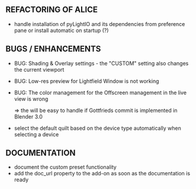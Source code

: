 ## REFACTORING OF ALICE

- handle installation of pyLightIO and its dependencies from preference pane or
  install automatic on startup (?)

## BUGS / ENHANCEMENTS

- BUG: Shading & Overlay settings - the "CUSTOM" setting also changes the current viewport
- BUG: Low-res preview for Lightfield Window is not working
- BUG: The color management for the Offscreen management in the live view is wrong

    => the will be easy to handle if Gottfrieds commit is implemented in Blender 3.0

- select the default quilt based on the device type automatically when selecting a device

## DOCUMENTATION

- document the custom preset functionality
- add the doc_url property to the add-on as soon as the documentation is ready

